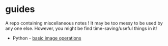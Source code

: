 # guides
A repo containing miscellaneous notes ! It may be too messy to be used by any one else. However, you might be find time-saving/useful things in it!

- Python - [basic image operations](./guide_image_basics.ipynb)
